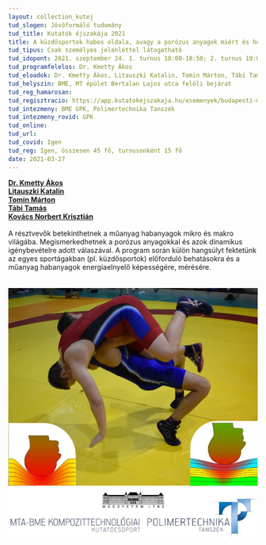 ```yaml
---
layout: collection_kutej
tud_slogen: Jövőformáló tudomány
tud_title: Kutatók éjszakája 2021
title: A küzdősportok habos oldala, avagy a porózus anyagok miért és hogyan nyelik el az energiát?
tud_tipus: Csak személyes jelenléttel látogatható
tud_idopont: 2021. szeptember 24. 1. turnus 18:00-18:50; 2. turnus 19:00-19:50, 3. turnus 20:00-20:50
tud_programfelelos: Dr. Kmetty Ákos
tud_eloadok: Dr. Kmetty Ákos, Litauszki Katalin, Tomin Márton, Tábi Tamás, Kovács Norbert Krisztián
tud_helyszin: BME, MT épület Bertalan Lajos utca felöli bejárat
tud_reg_hamarosan:
tud_regisztracio: https://app.kutatokejszakaja.hu/esemenyek/budapesti-muszaki-es-gazdasagtudomanyi-egyetem/a-kuzdosportok-habos-oldala-avagy-a-porozus-anyagok-miert-es-hogyan-nyelik-el-az-energiat
tud_intezmeny: BME GPK, Polimertechnika Tanszék
tud_intezmeny_rovid: GPK
tud_online:
tud_url:
tud_covid: Igen
tud_reg: Igen, összesen 45 fő, turnusonként 15 fő
date: 2021-03-27
---
```

<b><a href="http://www.pt.bme.hu/munkatarsadatlap.php?id=7x3675Aez5z3f5gAtggAf72wj64zf334zu3A2r62&l=m" target="_blank">Dr. Kmetty Ákos</a></b>
<br>
<b><a href="http://www.pt.bme.hu/munkatarsadatlap.php?id=n9b29A5n7f39xh3wuhA8bB669j96bB4z674439t9&l=m" target="_blank">Litauszki Katalin</a></b>
<br>
<b><a href="http://www.pt.bme.hu/munkatarsadatlap.php?id=5d6q84jc5cbz83n5s2er385v647s56o44n57mg46&l=m" target="_blank">Tomin Márton</a></b>
<br>
<b><a href="http://www.pt.bme.hu/munkatarsadatlap.php?id=tu5rpc66x338w84e8j6xsf2yA84z2k654st84n73&l=m" target="_blank">Tábi Tamás</a></b>
<br>
<b><a href="http://www.pt.bme.hu/munkatarsadatlap.php?id=j2j3e454q78eqxmsstuvb3639ho6B799bpp6kbh9&l=m" target="_blank">Kovács Norbert Krisztián</a></b>
<br><br>
A résztvevők betekinthetnek a műanyag habanyagok mikro és makro világába. Megismerkedhetnek a porózus anyagokkal és azok dinamikus igénybevételre adott válaszával. A program során külön hangsúlyt fektetünk az egyes sportágakban (pl. küzdősportok) előforduló behatásokra és a műanyag habanyagok energiaelnyelő képességére, mérésére.   
<br><br>
<img src="images/a_kuzdosportok_habos_oldala.jpg" max-width="500" class="center"> 

